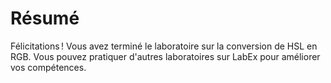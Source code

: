 # Résumé

Félicitations ! Vous avez terminé le laboratoire sur la conversion de HSL en RGB. Vous pouvez pratiquer d'autres laboratoires sur LabEx pour améliorer vos compétences.
